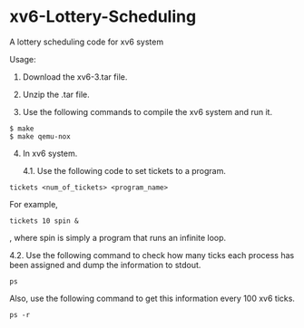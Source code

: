 # xv6-Lottery-Scheduling
A lottery scheduling code for xv6 system

Usage:
1. Download the xv6-3.tar file.

2. Unzip the .tar file.

3. Use the following commands to compile the xv6 system and run it.

```
$ make
$ make qemu-nox
```

4. In xv6 system. 

    4.1.  Use the following code to set tickets to a program.
```
tickets <num_of_tickets> <program_name>
```
For example,
```
tickets 10 spin &
```
, where spin is simply a program that runs an infinite loop.

4.2. Use the following command to check how many ticks each process has been assigned and dump the information to stdout.

```
ps
```
  Also, use the following command to get this information every 100 xv6 ticks.
```
ps -r
```
